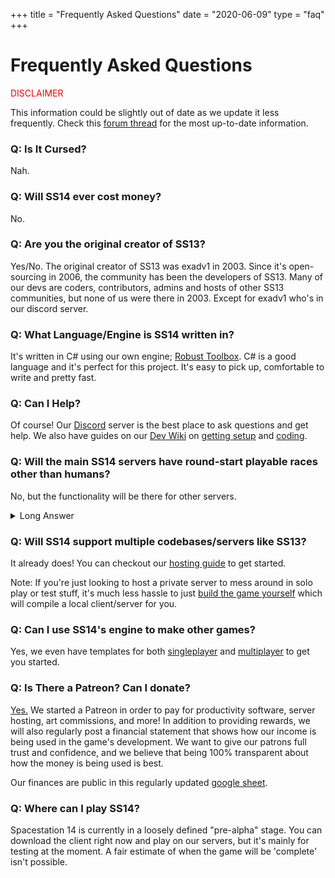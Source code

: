 +++
title = "Frequently Asked Questions"
date = "2020-06-09"
type = "faq"
+++

# Frequently Asked Questions

<p style="color:red;">DISCLAIMER</p>

This information could be slightly out of date as we update it less frequently. Check this [forum thread](https://forum.spacestation14.io/index.php?/topic/6-information/) for the most up-to-date information.

### Q: Is It Cursed?
Nah.

### Q: Will SS14 ever cost money?
No.

### Q: Are you the original creator of SS13?
Yes/No. The original creator of SS13 was exadv1 in 2003. Since it's open-sourcing in 2006, the community has been the developers of SS13. Many of our devs are coders, contributors, admins and hosts of other SS13 communities, but none of us were there in 2003. Except for exadv1 who's in our discord server.

### Q: What Language/Engine is SS14 written in?
It's written in C# using our own engine; [Robust Toolbox](https://github.com/space-wizards/RobustToolbox). C# is a good language and it's perfect for this project. It's easy to pick up, comfortable to write and pretty fast.

### Q: Can I Help?
Of course! Our [Discord](https://discord.gg/MwDDf6t) server is the best place to ask questions and get help. We also have guides on our [Dev Wiki](https://hackmd.io/@ss14/docs) on [getting setup](https://hackmd.io/@ss14/docs/getting-set-up) and [coding](https://hackmd.io/@ss14/docs/howdoicode).

### Q: Will the main SS14 servers have round-start playable races other than humans?
No, but the functionality will be there for other servers.

<details>
  <summary>Long Answer</summary>

  If we want to add non-human species, they would have to pass a high-bar for adding unique content to the game. This means simple boring "human reskin" aliens are off the table, and aliens should be very unique to humans in both design and behavior. The combined effort code, design, sprite and RP wise to make them pass such a bar would so immense that we do not feel it worth focusing on.


 - Supporting base systems for it in code is something we'll do either way, to make it easier for downstream forks that DO want to add species and to make our code more flexible.
 - Spritework on the other hand is significantly harder to come by and would increase maintenance effort for not only a single species, but the whole game (think clothing sprites to fit alien body types, no generic human-shaped stuff).
 - Design wise is a careful balance to thread. Making them too unique can have ramifications for the rest of the game (especially powergaming) so there is no one answer here. Design also plays closely into lore and, as such, RP. We do have a lot of inspiration to pick from from SS13 servers, of course. Either way, we still aim to rid ourselves of many mistakes SS13 has made, so these kinds of decisions will be hard no matter what.
 - Last but not least is the RP factor, which is perhaps the most difficult one. RP is still a critical part of making a species unique, but at the same time we recognize that main SS14 servers will be low RP, and we are not sure if we would actually be able to to provide this.


 Due to these factors we feel like round-start playable (i.e. selectable from the character creator) will likely never happen. Areas like antagonist roles (e.g. vox raiders) are less problematic here, so they may happen, but the bar is still very high. And again, we still aim to make it easy for forks to add species if they want to.
</details>

### Q: Will SS14 support multiple codebases/servers like SS13?
It already does! You can checkout our [hosting guide](https://hackmd.io/@ss14/for-hosting) to get started.

Note: If you're just looking to host a private server to mess around in solo play or test stuff, it's much less hassle to just [build the game yourself](https://hackmd.io/@ss14/docs/getting-set-up) which will compile a local client/server for you.

### Q: Can I use SS14's engine to make other games?
Yes, we even have templates for both [singleplayer](https://github.com/space-wizards/RobustToolboxTemplateSingleplayer) and [multiplayer](https://github.com/space-wizards/RobustToolboxTemplate) to get you started.

### Q: Is There a Patreon? Can I donate?
[Yes.](https://www.patreon.com/spacestation14) We started a Patreon in order to pay for productivity software, server hosting, art commissions, and more! In addition to providing rewards, we will also regularly post a financial statement that shows how our income is being used in the game's development. We want to give our patrons full trust and confidence, and we believe that being 100% transparent about how the money is being used is best.

Our finances are public in this regularly updated [google sheet](https://docs.google.com/spreadsheets/d/1iP3qOeTxrwN0DyeJvPndE7i1_nXeKL25j96wFIgYcU8/edit?usp=sharing).

### Q: Where can I play SS14?
Spacestation 14 is currently in a loosely defined "pre-alpha" stage. You can download the client right now and play on our servers, but it's mainly for testing at the moment. A fair estimate of when the game will be 'complete' isn't possible.
